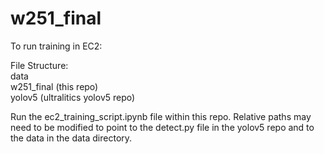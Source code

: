 # w251_final

To run training in EC2:

File Structure:  
  data  
  w251_final (this repo)  
  yolov5 (ultralitics yolov5 repo)  
  
Run the ec2_training_script.ipynb file within this repo. Relative paths may need to be modified to point to the detect.py file in the yolov5 repo and to the data in the data directory.


